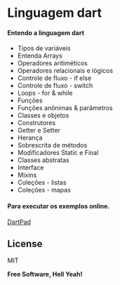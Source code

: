 # Linguagem dart
#### Entendo a linguagem dart

* Tipos de variáveis
* Entenda Arrays
* Operadores aritiméticos
* Operadores relacionais e lógicos
* Controle de fluxo - if else
* Controle de fluxo - switch
* Loops - for & while
* Funções
* Funções anônimas & parâmetros
* Classes e objetos
* Construtores
* Getter e Setter
* Herança
* Sobrescrita de métodos
* Modificadores Static e Final
* Classes abstratas
* Interface
* Mixins
* Coleções - listas
* Coleções - mapas

#### Para executar os exemplos online.

[DartPad](https://dartpad.dev/?null_safety=true)

## License

MIT

**Free Software, Hell Yeah!**
